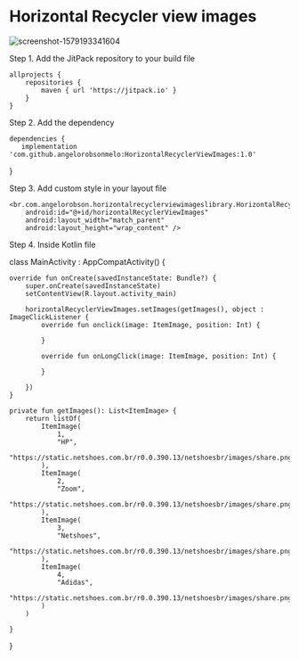 # Horizontal Recycler view images

![screenshot-1579193341604](https://user-images.githubusercontent.com/11642459/72545987-bacd6a80-3868-11ea-8657-c84998cbe43d.jpg)

Step 1. Add the JitPack repository to your build file

	allprojects {
		repositories {
			maven { url 'https://jitpack.io' }
		}
	}
  
Step 2. Add the dependency

	dependencies {
       implementation 'com.github.angelorobsonmelo:HorizontalRecyclerViewImages:1.0'
}


Step 3. Add custom style in your layout file

	<br.com.angelorobson.horizontalrecyclerviewimageslibrary.HorizontalRecyclerViewImages
        android:id="@+id/horizontalRecyclerViewImages"
        android:layout_width="match_parent"
        android:layout_height="wrap_content" />
  
Step 4. Inside Kotlin file

   class MainActivity : AppCompatActivity() {

    override fun onCreate(savedInstanceState: Bundle?) {
        super.onCreate(savedInstanceState)
        setContentView(R.layout.activity_main)

        horizontalRecyclerViewImages.setImages(getImages(), object : ImageClickListener {
            override fun onclick(image: ItemImage, position: Int) {

            }

            override fun onLongClick(image: ItemImage, position: Int) {

            }

        })
    }

    private fun getImages(): List<ItemImage> {
        return listOf(
            ItemImage(
                1,
                "HP",
                "https://static.netshoes.com.br/r0.0.390.13/netshoesbr/images/share.png"
            ),
            ItemImage(
                2,
                "Zoom",
                "https://static.netshoes.com.br/r0.0.390.13/netshoesbr/images/share.png"
            ),
            ItemImage(
                3,
                "Netshoes",
                "https://static.netshoes.com.br/r0.0.390.13/netshoesbr/images/share.png"
            ),
            ItemImage(
                4,
                "Adidas",
                "https://static.netshoes.com.br/r0.0.390.13/netshoesbr/images/share.png"
            )
        )

    }
}
    

